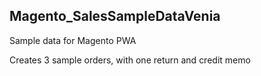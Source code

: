 ## Magento_SalesSampleDataVenia

Sample data for Magento PWA

Creates 3 sample orders, with one return and credit memo
